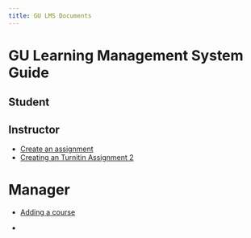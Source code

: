 ```yaml
---
title: GU LMS Documents
---
```

# GU Learning Management System Guide

## Student

## Instructor

* [Create an assignment][t_assign]
* [Creating an Turnitin Assignment 2][turnitin]

[t_assign]:    instructor/assignment.html
[turnitin]:    instructor/turnitin.html

# Manager

* [Adding a course][course]

* [course]:   manager/course.html